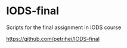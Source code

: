 # IODS-final

Scripts for the final assignment in IODS course

https://github.com/petrihei/IODS-final
